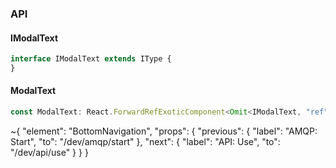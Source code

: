 

### API

#### IModalText

```ts
interface IModalText extends IType {
}
```

#### ModalText

```ts
const ModalText: React.ForwardRefExoticComponent<Omit<IModalText, "ref"> & React.RefAttributes<unknown>>;
```


~{
  "element": "BottomNavigation",
  "props": {
    "previous": {
      "label": "AMQP: Start",
      "to": "/dev/amqp/start"
    },
    "next": {
      "label": "API: Use",
      "to": "/dev/api/use"
    }
  }
}
